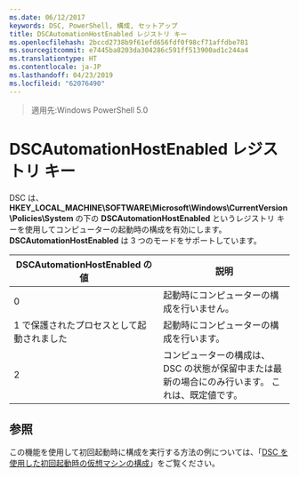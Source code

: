 ```yaml
---
ms.date: 06/12/2017
keywords: DSC, PowerShell, 構成, セットアップ
title: DSCAutomationHostEnabled レジストリ キー
ms.openlocfilehash: 2bccd2738b9f61efd656fdf0f98cf71affdbe781
ms.sourcegitcommit: e7445ba8203da304286c591ff513900ad1c244a4
ms.translationtype: HT
ms.contentlocale: ja-JP
ms.lasthandoff: 04/23/2019
ms.locfileid: "62076490"
---
```

>適用先:Windows PowerShell 5.0

# <a name="dscautomationhostenabled-registry-key"></a>DSCAutomationHostEnabled レジストリ キー

DSC は、**HKEY_LOCAL_MACHINE\SOFTWARE\Microsoft\Windows\CurrentVersion\Policies\System** の下の **DSCAutomationHostEnabled** というレジストリ キーを使用してコンピューターの起動時の構成を有効にします。
**DSCAutomationHostEnabled** は 3 つのモードをサポートしています。

|  DSCAutomationHostEnabled の値  |  説明   |
|---|---|
0 | 起動時にコンピューターの構成を行いません。 |
1 で保護されたプロセスとして起動されました | 起動時にコンピューターの構成を行います。 |
2 | コンピューターの構成は、DSC の状態が保留中または最新の場合にのみ行います。 これは、既定値です。 |

## <a name="see-also"></a>参照

この機能を使用して初回起動時に構成を実行する方法の例については、「[DSC を使用した初回起動時の仮想マシンの構成](bootstrapDsc.md)」をご覧ください。
